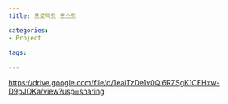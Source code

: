 ```yaml
---
title: 프로젝트 포스트

categories:
- Project

tags:
  
---
```



https://drive.google.com/file/d/1eaiTzDe1v0Qi6RZSgK1CEHxw-D9pJOKa/view?usp=sharing
